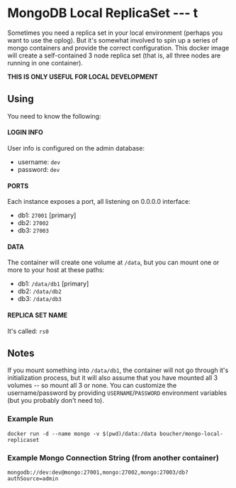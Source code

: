 # MongoDB Local ReplicaSet --- t

Sometimes you need a replica set in your local environment (perhaps you want to use the oplog). But it's somewhat involved to spin up a series of mongo containers and provide the correct configuration. This docker image will create a self-contained 3 node replica set (that is, all three nodes are running in one container).

**THIS IS ONLY USEFUL FOR LOCAL DEVELOPMENT**

## Using

You need to know the following:

#### LOGIN INFO

User info is configured on the admin database:

  - username: `dev`
  - password: `dev`

#### PORTS
Each instance exposes a port, all listening on 0.0.0.0 interface:

  - db1: `27001` [primary]
  - db2: `27002`
  - db3: `27003`

#### DATA
The container will create one volume at `/data`, but you can mount one or more to your host at these paths:

  - db1: `/data/db1` [primary]
  - db2: `/data/db2`
  - db3: `/data/db3`

#### REPLICA SET NAME
It's called: `rs0`

## Notes

If you mount something into `/data/db1`, the container will not go through it's initialization process, but it will also assume that you have mounted all 3 volumes -- so mount all 3 or none. You can customize the username/password by providing `USERNAME`/`PASSWORD` environment variables (but you probably don't need to).

### Example Run

    docker run -d --name mongo -v $(pwd)/data:/data boucher/mongo-local-replicaset

### Example Mongo Connection String (from another container)

    mongodb://dev:dev@mongo:27001,mongo:27002,mongo:27003/db?authSource=admin
